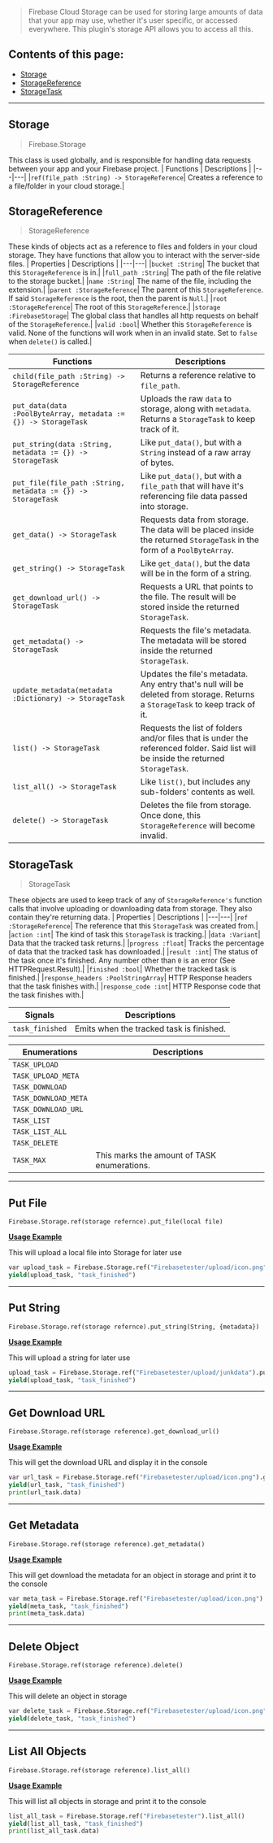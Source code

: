 > Firebase Cloud Storage can be used for storing large amounts of data that your app may use, whether it's user specific, or accessed everywhere.
> This plugin's storage API allows you to access all this.

## Contents of this page:
* [Storage](https://github.com/GodotNuts/GodotFirebase/wiki/Storage#storage)
* [StorageReference](https://github.com/GodotNuts/GodotFirebase/wiki/Storage#storagereference)
* [StorageTask](https://github.com/GodotNuts/GodotFirebase/wiki/Storage#storagetask)

***

## Storage
> Firebase.Storage

This class is used globally, and is responsible for handling data requests between your app and your Firebase project.
| Functions | Descriptions |
|---|---|
|`ref(file_path :String) -> StorageReference`| Creates a reference to a file/folder in your cloud storage.|

## StorageReference
> StorageReference

These kinds of objects act as a reference to files and folders in your cloud storage. They have functions that allow you to interact with the server-side files.
| Properties | Descriptions |
|---|---|
|`bucket :String`| The bucket that this `StorageReference` is in.|
|`full_path :String`| The path of the file relative to the storage bucket.|
|`name :String`| The name of the file, including the extension.|
|`parent :StorageReference`| The parent of this `StorageReference`. If said `StorageReference` is the root, then the parent is `Null`.|
|`root :StorageReference`| The root of this `StorageReference`.|
|`storage :FirebaseStorage`| The global class that handles all http requests on behalf of the `StorageReference`.|
|`valid :bool`| Whether this `StorageReference` is valid. None of the functions will work when in an invalid state. Set to `false` when `delete()` is called.|

| Functions | Descriptions |
|---|---|
|`child(file_path :String) -> StorageReference`| Returns a reference relative to `file_path`.|
|`put_data(data :PoolByteArray, metadata := {}) -> StorageTask`| Uploads the raw `data` to storage, along with `metadata`. Returns a `StorageTask` to keep track of it.|
|`put_string(data :String, metadata := {}) -> StorageTask`| Like `put_data()`, but with a `String` instead of a raw array of bytes.|
|`put_file(file_path :String, metadata := {}) -> StorageTask`| Like `put_data()`, but with a `file_path` that will have it's referencing file data passed into storage.|
|`get_data() -> StorageTask`| Requests data from storage. The data will be placed inside the returned `StorageTask` in the form of a `PoolByteArray`.|
|`get_string() -> StorageTask`| Like `get_data()`, but the data will be in the form of a string.|
|`get_download_url() -> StorageTask`| Requests a URL that points to the file. The result will be stored inside the returned `StorageTask`.|
|`get_metadata() -> StorageTask`| Requests the file's metadata. The metadata will be stored inside the returned `StorageTask`.|
|`update_metadata(metadata :Dictionary) -> StorageTask`| Updates the file's metadata. Any entry that's null will be deleted from storage. Returns a `StorageTask` to keep track of it.|
|`list() -> StorageTask`| Requests the list of folders and/or files that is under the referenced folder. Said list will be inside the returned `StorageTask`.|
|`list_all() -> StorageTask`| Like `list()`, but includes any sub-folders' contents as well.|
|`delete() -> StorageTask`| Deletes the file from storage. Once done, this `StorageReference` will become invalid.|

## StorageTask
> StorageTask

These objects are used to keep track of any of `StorageReference's` function calls that involve uploading or downloading data from storage. They also contain they're returning data.
| Properties | Descriptions |
|---|---|
|`ref :StorageReference`| The reference that this `StorageTask` was created from.|
|`action :int`| The kind of task this `StorageTask` is tracking.|
|`data :Variant`| Data that the tracked task returns.|
|`progress :float`| Tracks the percentage of data that the tracked task has downloaded.|
|`result :int`| The status of the task once it's finished. Any number other than `0` is an error (See HTTPRequest.Result).|
|`finished :bool`| Whether the tracked task is finished.|
|`response_headers :PoolStringArray`| HTTP Response headers that the task finishes with.|
|`response_code :int`| HTTP Response code that the task finishes with.|

| Signals | Descriptions |
|---|---|
|`task_finished`| Emits when the tracked task is finished.|

| Enumerations | Descriptions |
|---|---|
|`TASK_UPLOAD`||
|`TASK_UPLOAD_META`||
|`TASK_DOWNLOAD`||
|`TASK_DOWNLOAD_META`||
|`TASK_DOWNLOAD_URL`||
|`TASK_LIST`||
|`TASK_LIST_ALL`||
|`TASK_DELETE`||
|`TASK_MAX`| This marks the amount of TASK enumerations.|

***

## Put File
```
Firebase.Storage.ref(storage refernce).put_file(local file)
```
[**Usage Example**](#ex-put-file)

This will upload a local file into Storage for later use

```python
var upload_task = Firebase.Storage.ref("Firebasetester/upload/icon.png").put_file("res://icon.png")
yield(upload_task, "task_finished")
```

***

## Put String
```
Firebase.Storage.ref(storage refernce).put_string(String, {metadata})
```
[**Usage Example**](#ex-put-string)

This will upload a string for later use

```python
upload_task = Firebase.Storage.ref("Firebasetester/upload/junkdata").put_string("Test", {})
yield(upload_task, "task_finished")
```

***

## Get Download URL
```
Firebase.Storage.ref(storage reference).get_download_url()
```
[**Usage Example**](#ex-get-download-url)

This will get the download URL and display it in the console

```python
var url_task = Firebase.Storage.ref("Firebasetester/upload/icon.png").get_download_url()
yield(url_task, "task_finished")
print(url_task.data)
```

***

## Get Metadata
```
Firebase.Storage.ref(storage reference).get_metadata()
```
[**Usage Example**](#ex-get-metadata)

This will get download the metadata for an object in storage and print it to the console

```python
var meta_task = Firebase.Storage.ref("Firebasetester/upload/icon.png").get_metadata()
yield(meta_task, "task_finished")
print(meta_task.data)
```

***

## Delete Object
```
Firebase.Storage.ref(storage reference).delete()
```
[**Usage Example**](#ex-delete-object)

This will delete an object in storage 

```python
var delete_task = Firebase.Storage.ref("Firebasetester/upload/icon.png").delete()
yield(delete_task, "task_finished")
```

***

## List All Objects
```
Firebase.Storage.ref(storage reference).list_all()
```
[**Usage Example**](#ex-list-objects)

This will list all objects in storage and print it to the console

```python
list_all_task = Firebase.Storage.ref("Firebasetester").list_all()
yield(list_all_task, "task_finished")
print(list_all_task.data)
```